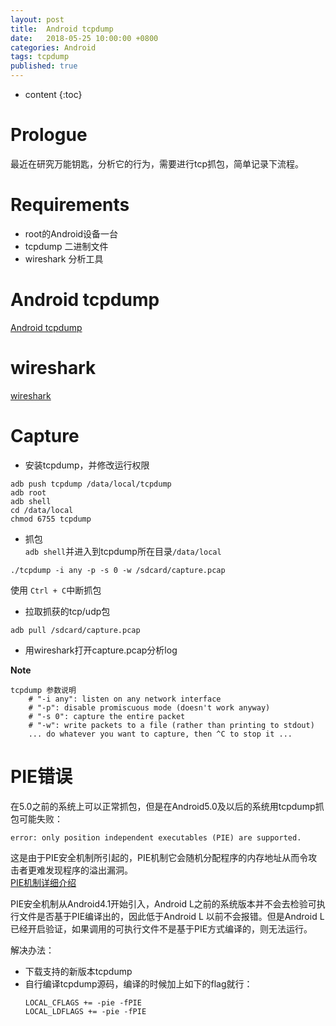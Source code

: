 ```yaml
---
layout: post
title:  Android tcpdump
date:   2018-05-25 10:00:00 +0800
categories: Android
tags: tcpdump
published: true
---
```


* content
{:toc}

# Prologue
最近在研究万能钥匙，分析它的行为，需要进行tcp抓包，简单记录下流程。

# Requirements
* root的Android设备一台
* tcpdump 二进制文件
* wireshark 分析工具

# Android tcpdump
[Android tcpdump](http://www.androidtcpdump.com/)

# wireshark
[wireshark](https://www.wireshark.org/)

# Capture
* 安装tcpdump，并修改运行权限
```
adb push tcpdump /data/local/tcpdump
adb root
adb shell
cd /data/local
chmod 6755 tcpdump
```

* 抓包  
`adb shell`并进入到tcpdump所在目录`/data/local`
```
./tcpdump -i any -p -s 0 -w /sdcard/capture.pcap
```
使用 `Ctrl + C`中断抓包

* 拉取抓获的tcp/udp包
```
adb pull /sdcard/capture.pcap
```

* 用wireshark打开capture.pcap分析log

**Note**
```
tcpdump 参数说明
    # "-i any": listen on any network interface
    # "-p": disable promiscuous mode (doesn't work anyway)
    # "-s 0": capture the entire packet
    # "-w": write packets to a file (rather than printing to stdout)
    ... do whatever you want to capture, then ^C to stop it ...
```

# PIE错误
在5.0之前的系统上可以正常抓包，但是在Android5.0及以后的系统用tcpdump抓包可能失败：
```
error: only position independent executables (PIE) are supported.
```

这是由于PIE安全机制所引起的，PIE机制它会随机分配程序的内存地址从而令攻击者更难发现程序的溢出漏洞。  
[PIE机制详细介绍](https://en.wikipedia.org/wiki/Position-independent_code)

PIE安全机制从Android4.1开始引入，Android L之前的系统版本并不会去检验可执行文件是否基于PIE编译出的，因此低于Android L 以前不会报错。但是Android L已经开启验证，如果调用的可执行文件不是基于PIE方式编译的，则无法运行。

解决办法：
* 下载支持的新版本tcpdump
* 自行编译tcpdump源码，编译的时候加上如下的flag就行：
  ```
  LOCAL_CFLAGS += -pie -fPIE
  LOCAL_LDFLAGS += -pie -fPIE
  ```

